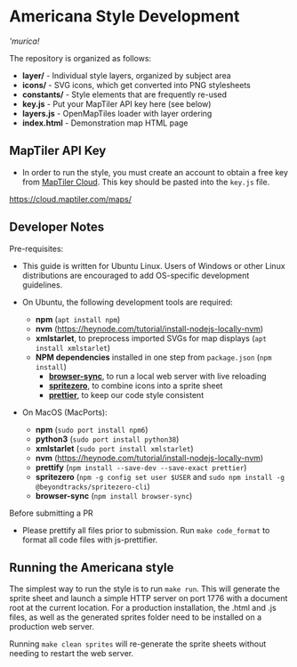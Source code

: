 # Americana Style Development

_'murica!_

The repository is organized as follows:

- **layer/** - Individual style layers, organized by subject area
- **icons/** - SVG icons, which get converted into PNG stylesheets
- **constants/** - Style elements that are frequently re-used
- **key.js** - Put your MapTiler API key here (see below)
- **layers.js** - OpenMapTiles loader with layer ordering
- **index.html** - Demonstration map HTML page

## MapTiler API Key

- In order to run the style, you must create an account to obtain a free key from [MapTiler Cloud](https://cloud.maptiler.com/maps/). This key should be pasted into the `key.js` file.

https://cloud.maptiler.com/maps/

## Developer Notes

Pre-requisites:

- This guide is written for Ubuntu Linux. Users of Windows or other Linux distributions are encouraged to add OS-specific development guidelines.
- On Ubuntu, the following development tools are required:
  - **npm** (`apt install npm`)
  - **nvm** (https://heynode.com/tutorial/install-nodejs-locally-nvm)
  - **xmlstarlet**, to preprocess imported SVGs for map displays (`apt install xmlstarlet`)
  - **NPM dependencies** installed in one step from `package.json` (`npm install`)
    - **[browser-sync][1]**, to run a local web server with live reloading
    - **[spritezero][2]**, to combine icons into a sprite sheet
    - **[prettier][3]**, to keep our code style consistent

- On MacOS (MacPorts):
  - **npm** (`sudo port install npm6`)
  - **python3** (`sudo port install python38`)
  - **xmlstarlet** (`sudo port install xmlstarlet`)
  - **nvm** (https://heynode.com/tutorial/install-nodejs-locally-nvm)
  - **prettify** (`npm install --save-dev --save-exact prettier`)
  - **spritezero** (`npm -g config set user $USER` and `sudo npm install -g @beyondtracks/spritezero-cli`)
  - **browser-sync** (`npm install browser-sync`)

[1]: https://browsersync.io/
[2]: https://github.com/mapbox/spritezero
[3]: https://prettier.io/

Before submitting a PR

- Please prettify all files prior to submission. Run `make code_format` to format all code files with js-prettifier.

## Running the Americana style

The simplest way to run the style is to run `make run`. This will generate the sprite sheet and launch a simple HTTP server on port 1776 with a document root at the current location. For a production installation, the .html and .js files, as well as the generated sprites folder need to be installed on a production web server.

Running `make clean sprites` will re-generate the sprite sheets without needing to restart the web server.
